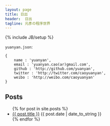 ```yaml
---
layout: page
title: 日出
header:  日出
tagline: 元彥の程序世界
---
```

{% include JB/setup %}

`yuanyan.json`:
    
    {
        name : 'yuanyan',
        email : 'yuanyan.cao(ar)gmail.com',
        github : 'http://github.com/yuanyan',
        twitter : 'http://twitter.com/caoyuanyan',
        weibo : 'http://weibo.com/caoyuanyan'
    }


## Posts

<ul class="posts">
  {% for post in site.posts %}
    <li><span><a href="{{ BASE_PATH }}{{ post.url }}">{{ post.title }}</a> {{ post.date | date_to_string }}</span> </li>
  {% endfor %}
</ul>




